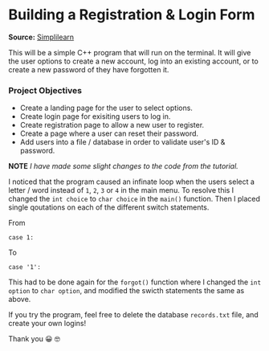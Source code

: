# Building a Registration & Login Form #

**Source:** [Simplilearn](https://www.youtube.com/watch?v=yo3ImzEwP50)

This will be a simple C++ program that will run on the terminal.  It will give the user options to create a new account, log into an existing account, or to create a new password of they have forgotten it.

### Project Objectives ###
- Create a landing page for the user to select options.
- Create login page for exisiting users to log in.
- Create registration page to allow a new user to register.
- Create a page where a user can reset their password.
- Add users into a file / database in order to validate user's ID & password.


**NOTE**
*I have made some slight changes to the code from the tutorial.*

I noticed that the program caused an infinate loop when the users select a letter / word instead of `1`, `2`, `3` or `4` in the main menu.  To resolve this I changed the `int choice` to `char choice` in the `main()` function.  Then I placed single qoutations on each of the different switch statements.

From 
```
case 1:
```

To
```
case '1':
```

This had to be done again for the `forgot()` function where I changed the `int option` to `char option`, and modified the swicth statements the same as above.

If you try the program, feel free to delete the database `records.txt` file, and create your own logins!

Thank you :grinning: :nerd_face:
